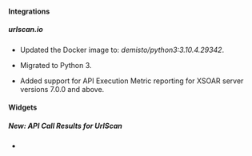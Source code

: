
#### Integrations
##### urlscan.io
- Updated the Docker image to: *demisto/python3:3.10.4.29342*.

- Migrated to Python 3.
- Added support for API Execution Metric reporting for XSOAR server versions 7.0.0 and above.


#### Widgets
##### New: API Call Results for UrlScan
- 
